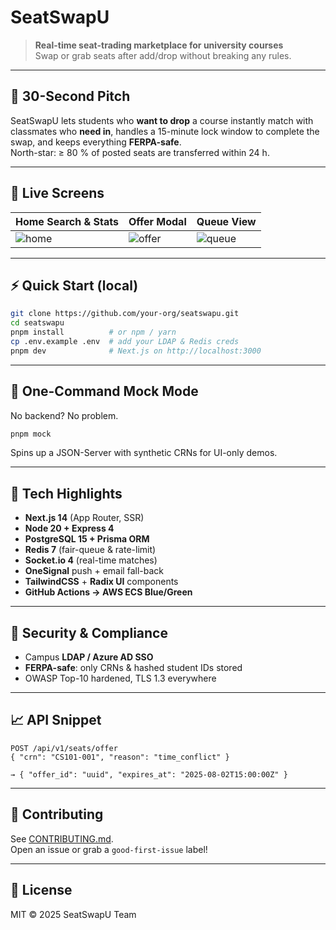 
# SeatSwapU

> **Real-time seat-trading marketplace for university courses**  
> Swap or grab seats after add/drop without breaking any rules.

---

## 🚀 30-Second Pitch
SeatSwapU lets students who **want to drop** a course instantly match with classmates who **need in**, handles a 15-minute lock window to complete the swap, and keeps everything **FERPA-safe**.  
North-star: ≥ 80 % of posted seats are transferred within 24 h.

---

## 📸 Live Screens
| Home Search & Stats | Offer Modal | Queue View |
|---|---|---|
| ![home]() | ![offer]() | ![queue]() |

---

## ⚡ Quick Start (local)

```bash
git clone https://github.com/your-org/seatswapu.git
cd seatswapu
pnpm install          # or npm / yarn
cp .env.example .env  # add your LDAP & Redis creds
pnpm dev              # Next.js on http://localhost:3000

```
---

## 🧪 One-Command Mock Mode
No backend? No problem.

```bash
pnpm mock
```
Spins up a JSON-Server with synthetic CRNs for UI-only demos.

---

## 🧰 Tech Highlights
- **Next.js 14** (App Router, SSR)  
- **Node 20 + Express 4**  
- **PostgreSQL 15 + Prisma ORM**  
- **Redis 7** (fair-queue & rate-limit)  
- **Socket.io 4** (real-time matches)  
- **OneSignal** push + email fall-back  
- **TailwindCSS** + **Radix UI** components  
- **GitHub Actions → AWS ECS Blue/Green**

---

## 🔐 Security & Compliance
- Campus **LDAP / Azure AD SSO**  
- **FERPA-safe**: only CRNs & hashed student IDs stored  
- OWASP Top-10 hardened, TLS 1.3 everywhere

---

## 📈 API Snippet
```http
POST /api/v1/seats/offer
{ "crn": "CS101-001", "reason": "time_conflict" }

→ { "offer_id": "uuid", "expires_at": "2025-08-02T15:00:00Z" }
```

---

## 🤝 Contributing
See [CONTRIBUTING.md](CONTRIBUTING.md).  
Open an issue or grab a `good-first-issue` label!

---

## 📄 License
MIT © 2025 SeatSwapU Team
```
